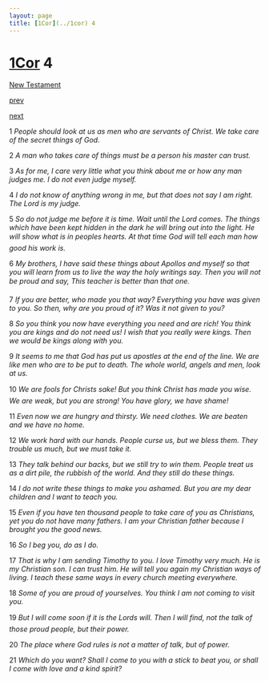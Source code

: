 ```yaml
---
layout: page
title: [1Cor](../1cor) 4
---
```


# [1Cor](../1cor) 4

[New Testament](/new-testament)


[prev](1cor-3.html)


[next](1cor-5.html)

1 _People should look at us as men who are servants of Christ. We take care of the secret things of God._

2 _A man who takes care of things must be a person his master can trust._

3 _As for me, I care very little what you think about me or how any man judges me. I do not even judge myself._

4 _I do not know of anything wrong in me, but that does not say I am right. The Lord is my judge._

5 _So do not judge me before it is time. Wait until the Lord comes. The things which have been kept hidden in the dark he will bring out into the light. He will show what is in peoples hearts. At that time God will tell each man how good his work is._

6 _My brothers, I have said these things about Apollos and myself so that you will learn from us to live the way the holy writings say. Then you will not be proud and say, This teacher is better than that one._

7 _If you are better, who made you that way? Everything you have was given to you. So then, why are you proud of it? Was it not given to you?_

8 _So you think you now have everything you need and are rich! You think you are kings and do not need us! I wish that you really were kings. Then we would be kings along with you._

9 _It seems to me that God has put us apostles at the end of the line. We are like men who are to be put to death. The whole world, angels and men, look at us._

10 _We are fools for Christs sake! But you think Christ has made you wise. We are weak,  but you are strong! You have glory, we have shame!_

11 _Even now we are hungry and thirsty. We need clothes. We are beaten and we have no home._

12 _We work hard with our hands. People curse us, but we bless them. They trouble us much, but we must take it._

13 _They talk behind our backs, but we still try to win them. People treat us as a dirt pile, the rubbish of the world. And they still do these things._

14 _I do not write these things to make you ashamed. But you are my dear children and I want to teach you._

15 _Even if you have ten thousand people to take care of you as Christians, yet you do not have many fathers. I am your Christian father because I brought you the good news._

16 _So I beg you, do as I do._

17 _That is why I am sending Timothy to you. I love Timothy very much. He is my Christian son. I can trust him. He will tell you again my Christian ways of living. I teach these same ways in every church meeting everywhere._

18 _Some of you are proud of yourselves. You think I am not coming to visit you._

19 _But I will come soon if it is the Lords will. Then I will find, not the talk of those proud people, but their power._

20 _The place where God rules is not a matter of talk, but of power._

21 _Which do you want? Shall I come to you with a stick to beat you, or shall I come with love and a kind spirit?_

